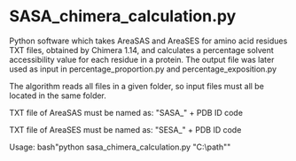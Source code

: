 # SASA_chimera_calculation.py
Python software which takes AreaSAS and AreaSES for amino acid residues TXT files, obtained by Chimera 1.14, and calculates a percentage solvent accessibility value for each residue in a protein. The output file was later used as input in percentage_proportion.py and percentage_exposition.py

The algorithm reads all files in a given folder, so input files must all be located in the same folder. 

TXT file of AreaSAS must be named as: "SASA_" + PDB ID code

TXT file of AreaSES must be named as: "SESA_" + PDB ID code

Usage:
bash"python sasa_chimera_calculation.py "C:\path\""


